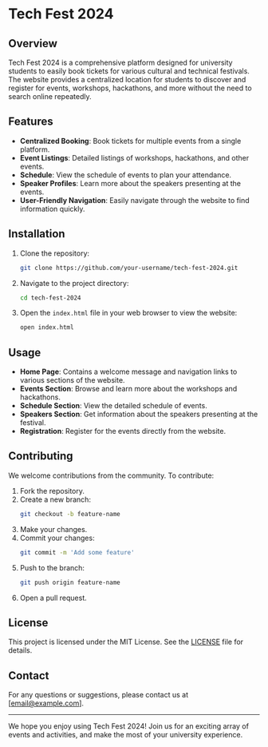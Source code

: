 # Tech Fest 2024

## Overview

Tech Fest 2024 is a comprehensive platform designed for university students to easily book tickets for various cultural and technical festivals. The website provides a centralized location for students to discover and register for events, workshops, hackathons, and more without the need to search online repeatedly.

## Features

- **Centralized Booking**: Book tickets for multiple events from a single platform.
- **Event Listings**: Detailed listings of workshops, hackathons, and other events.
- **Schedule**: View the schedule of events to plan your attendance.
- **Speaker Profiles**: Learn more about the speakers presenting at the events.
- **User-Friendly Navigation**: Easily navigate through the website to find information quickly.

## Installation

1. Clone the repository:
    ```bash
    git clone https://github.com/your-username/tech-fest-2024.git
    ```

2. Navigate to the project directory:
    ```bash
    cd tech-fest-2024
    ```

3. Open the `index.html` file in your web browser to view the website:
    ```bash
    open index.html
    ```


## Usage

- **Home Page**: Contains a welcome message and navigation links to various sections of the website.
- **Events Section**: Browse and learn more about the workshops and hackathons.
- **Schedule Section**: View the detailed schedule of events.
- **Speakers Section**: Get information about the speakers presenting at the festival.
- **Registration**: Register for the events directly from the website.

## Contributing

We welcome contributions from the community. To contribute:

1. Fork the repository.
2. Create a new branch:
    ```bash
    git checkout -b feature-name
    ```
3. Make your changes.
4. Commit your changes:
    ```bash
    git commit -m 'Add some feature'
    ```
5. Push to the branch:
    ```bash
    git push origin feature-name
    ```
6. Open a pull request.

## License

This project is licensed under the MIT License. See the [LICENSE](LICENSE) file for details.

## Contact

For any questions or suggestions, please contact us at [email@example.com].

---

We hope you enjoy using Tech Fest 2024! Join us for an exciting array of events and activities, and make the most of your university experience.
